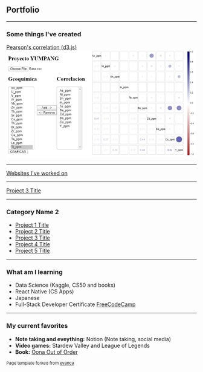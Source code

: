 ## Portfolio

---

### Some things I've created

[Pearson's correlation (d3.js)](/projects/pearson)
<img src="images/portfolio_pearson_1.jpg?raw=true"/>

---
[Websites I've worked on](/projects/websites)

---
[Project 3 Title](http://example.com/)

---

### Category Name 2

- [Project 1 Title](http://example.com/)
- [Project 2 Title](http://example.com/)
- [Project 3 Title](http://example.com/)
- [Project 4 Title](http://example.com/)
- [Project 5 Title](http://example.com/)

---

### What am I learning 

 - Data Science (Kaggle, CS50 and books)
 - React Native (CS Apps)
 - Japanese 
 - Full-Stack Developer Certificate [FreeCodeCamp](http://freecodecamp.com)

---

### My current favorites

- **Note taking and eveything:** Notion (Note taking, social media)
- **Video games:** Stardew Valley and League of Legends
- **Book:** [Oona Out of Order](https://www.goodreads.com/book/show/45046893-oona-out-of-order)

<p style="font-size:11px">Page template forked from <a href="https://github.com/evanca/quick-portfolio">evanca</a></p>
<!-- Remove above link if you don't want to attibute -->
